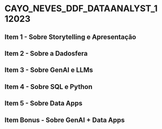 # CAYO_NEVES_DDF_DATAANALYST_112023

## Item 1 - Sobre Storytelling e Apresentação

## Item 2 - Sobre a Dadosfera

## Item 3 - Sobre GenAI e LLMs

## Item 4 - Sobre SQL e Python

## Item 5 - Sobre Data Apps

## Item Bonus - Sobre GenAI + Data Apps